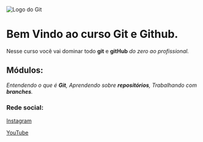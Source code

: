 ![Logo do Git](https://enotas.com.br/blog/wp-content/uploads/2021/02/GitHub.jpg)

# Bem Vindo ao curso Git e Github.
Nesse curso você vai dominar todo **git** e **gitHub** _do zero ao profissional._


## Módulos:
_Entendendo o que é **Git**, Aprendendo sobre **repositórios**, Trabalhando com **branches**._


### Rede social:
[Instagram](https://instagram.com/sujeitoprogramador)

[YouTube](https://youtube.com/c/sujeitoprogramador)
